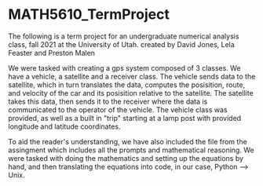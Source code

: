 # MATH5610_TermProject

The following is a term project for an undergraduate numerical analysis class, fall 2021 at the University of Utah. 
created by David Jones, Lela Feaster and Preston Malen

We were tasked with creating a gps system composed of 3 classes. We have a vehicle, a satellite and a receiver class. The vehicle sends data to the satellite,
which in turn translates the data, computes the posisition, route, and velocity of the car and its posisition relative to the satellite. The satellite takes this data, then sends
it to the receiver where the data is communicated to the operator of the vehicle. The vehicle class was provided, as well as a built in "trip" starting at a lamp post with provided
longitude and latitude coordinates.

To aid the reader's understanding, we have also included the file from the assingment which includes all the prompts and mathematical reasoning. We were tasked with doing the mathematics
and setting up the equations by hand, and then translating the equations into code, in our case, Python --> Unix.
